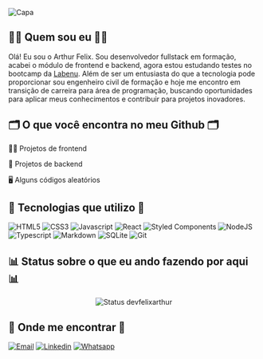 ![Capa](./img/capa.gif.gif)

## 👩‍💻 Quem sou eu 👩‍💻
Olá! Eu sou o Arthur Felix. Sou desenvolvedor fullstack em formação, acabei o módulo de frontend e backend, agora estou estudando testes no bootcamp da [Labenu](https://portal.ufpel.edu.br/). Além de ser um entusiasta do que a tecnologia pode proporcionar sou engenheiro civil de formação e hoje me encontro em transição de carreira para área de programação, buscando oportunidades para aplicar meus conhecimentos e contribuir para projetos inovadores.

## 🗂️ O que você encontra no meu Github 🗂️

👩‍💻 Projetos de frontend

🤖 Projetos de backend

🖥️ Alguns códigos aleatórios

## 🌟 Tecnologias que utilizo 🌟

![HTML5](https://img.shields.io/badge/HTML5-E34F26?style=for-the-badge&logo=html5&logoColor=white)
![CSS3](https://img.shields.io/badge/CSS3-1572B6?style=for-the-badge&logo=css3&logoColor=white)
![Javascript](https://img.shields.io/badge/JavaScript-323330?style=for-the-badge&logo=javascript&logoColor=F7DF1E)
![React](https://img.shields.io/badge/React-20232A?style=for-the-badge&logo=react&logoColor=61DAFB)
![Styled Components](https://img.shields.io/badge/styled--components-DB7093?style=for-the-badge&logo=styled-components&logoColor=white)
![NodeJS](https://img.shields.io/badge/Node.js-43853D?style=for-the-badge&logo=node.js&logoColor=white)
![Typescript](https://img.shields.io/badge/TypeScript-007ACC?style=for-the-badge&logo=typescript&logoColor=white)
![Markdown](https://img.shields.io/badge/Markdown-000000?style=for-the-badge&logo=markdown&logoColor=white)
![SQLite](https://img.shields.io/badge/SQLite-07405E?style=for-the-badge&logo=sqlite&logoColor=white)
![Git](https://img.shields.io/badge/GIT-E44C30?style=for-the-badge&logo=git&logoColor=white)


## 📊 Status sobre o que eu ando fazendo por aqui 📊
<div align = "center">
 
![Status devfelixarthur](http://github-profile-summary-cards.vercel.app/api/cards/stats?username=devfelixarthur&theme=nord_dark) 

</div>

## 💎 Onde me encontrar 💎

[![Email](https://img.shields.io/badge/Gmail-D14836?style=for-the-badge&logo=gmail&logoColor=white)](dev.felixarthur@gmail.com)
[![Linkedin](https://img.shields.io/badge/LinkedIn-0077B5?style=for-the-badge&logo=linkedin&logoColor=white)](https://www.linkedin.com/in/arthurflandrade/)
[![Whatsapp](https://img.shields.io/badge/WhatsApp-25D366?style=for-the-badge&logo=whatsapp&logoColor=white)]((https://wa.me//5521973063532?text=Olá%20tudo%20bem?%20Estava%20vendo%20o%20seu%20*github*,%20gostaria%20de%20conversar%20mais!)https://wa.me//5521973063532?text=Olá%20tudo%20bem?%20Estava%20vendo%20o%20seu%20*github*,%20gostaria%20de%20conversar%20mais!)
